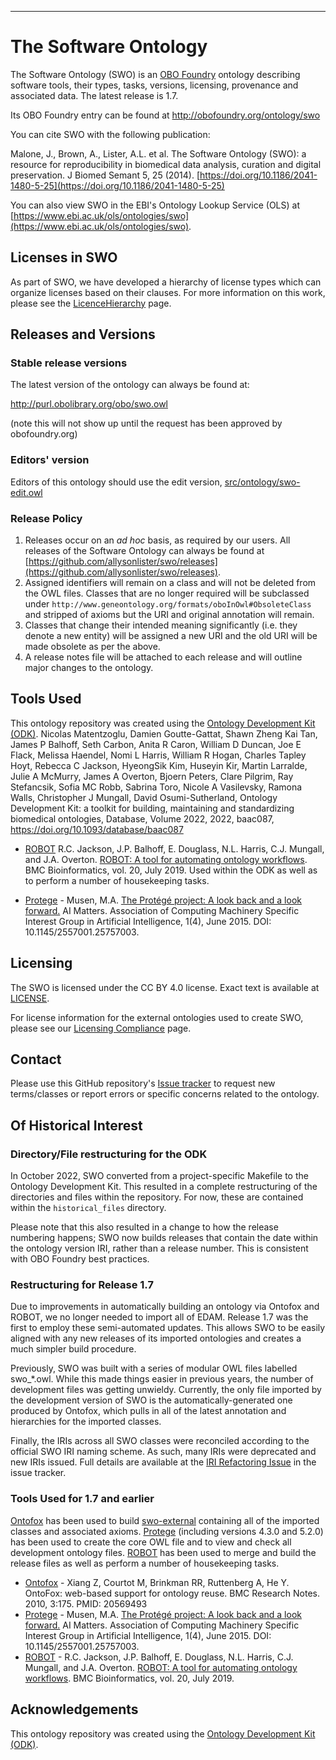 --------------------------------
# The Software Ontology
The Software Ontology (SWO) is an [OBO Foundry](http://obofoundry.org) ontology describing software tools, their types, tasks, versions, licensing, provenance and associated data. The latest release is 1.7.

Its OBO Foundry entry can be found at http://obofoundry.org/ontology/swo

You can cite SWO with the following publication:

Malone, J., Brown, A., Lister, A.L. et al. The Software Ontology (SWO): a resource for reproducibility in biomedical data analysis, curation and digital preservation. J Biomed Semant 5, 25 (2014). [https://doi.org/10.1186/2041-1480-5-25](https://doi.org/10.1186/2041-1480-5-25)

You can also view SWO in the EBI's Ontology Lookup Service (OLS) at [https://www.ebi.ac.uk/ols/ontologies/swo](https://www.ebi.ac.uk/ols/ontologies/swo).

## Licenses in SWO

As part of SWO, we have developed a hierarchy of license types which can organize licenses based on their clauses. For more information on this work, please see the [LicenceHierarchy](LicenceHierarchy.md) page.

## Releases and Versions

### Stable release versions

The latest version of the ontology can always be found at:

http://purl.obolibrary.org/obo/swo.owl

(note this will not show up until the request has been approved by obofoundry.org)

### Editors' version

Editors of this ontology should use the edit version, [src/ontology/swo-edit.owl](src/ontology/swo-edit.owl)

### Release Policy

1. Releases occur on an *ad hoc* basis, as required by our users. All releases of the Software Ontology can always be found at [https://github.com/allysonlister/swo/releases](https://github.com/allysonlister/swo/releases).
2. Assigned identifiers will remain on a class and will not be deleted from the OWL files. Classes that are no longer required will be subclassed under `http://www.geneontology.org/formats/oboInOwl#ObsoleteClass` and stripped of axioms but the URI and original annotation will remain.
3. Classes that change their intended meaning significantly (i.e. they denote a new entity) will be assigned a new URI and the old URI will be made obsolete as per the above.
4. A release notes file will be attached to each release and will outline major changes to the ontology.

## Tools Used

This ontology repository was created using the [Ontology Development Kit (ODK)](https://github.com/INCATools/ontology-development-kit). Nicolas Matentzoglu, Damien Goutte-Gattat, Shawn Zheng Kai Tan, James P Balhoff, Seth Carbon, Anita R Caron, William D Duncan, Joe E Flack, Melissa Haendel, Nomi L Harris, William R Hogan, Charles Tapley Hoyt, Rebecca C Jackson, HyeongSik Kim, Huseyin Kir, Martin Larralde, Julie A McMurry, James A Overton, Bjoern Peters, Clare Pilgrim, Ray Stefancsik, Sofia MC Robb, Sabrina Toro, Nicole A Vasilevsky, Ramona Walls, Christopher J Mungall, David Osumi-Sutherland, Ontology Development Kit: a toolkit for building, maintaining and standardizing biomedical ontologies, Database, Volume 2022, 2022, baac087, https://doi.org/10.1093/database/baac087

- [ROBOT](http://robot.obolibrary.org/) R.C. Jackson, J.P. Balhoff, E. Douglass, N.L. Harris, C.J. Mungall, and J.A. Overton. [ROBOT: A tool for automating ontology workflows](https://rdcu.be/bMnHT). BMC Bioinformatics, vol. 20, July 2019. Used within the ODK as well as to perform a number of housekeeping tasks.


- [Protege](http://protege.stanford.edu/) - Musen, M.A. [The Protégé project: A look back and a look forward.](http://www.ncbi.nlm.nih.gov/pmc/articles/PMC4883684/) AI Matters. Association of Computing Machinery Specific Interest Group in Artificial Intelligence, 1(4), June 2015. DOI: 10.1145/2557001.25757003.

## Licensing

The SWO is licensed under the CC BY 4.0 license. Exact text is available at [LICENSE](LICENSE).

For license information for the external ontologies used to create SWO, please see our [Licensing Compliance](https://github.com/allysonlister/swo/blob/master/LicensingCompliance.md) page.

## Contact

Please use this GitHub repository's [Issue tracker](https://github.com/allysonlister/swo/issues) to request new terms/classes or report errors or specific concerns related to the ontology.

## Of Historical Interest

### Directory/File restructuring for the ODK

In October 2022, SWO converted from a project-specific Makefile to the Ontology Development Kit. This resulted in a complete restructuring of the directories and files within the repository. For now, these are contained within the `historical_files` directory.

Please note that this also resulted in a change to how the release numbering happens; SWO now builds releases that contain the date within the ontology version IRI, rather than a release number. This is consistent with OBO Foundry best practices.

### Restructuring for Release 1.7

Due to improvements in automatically building an ontology via Ontofox and ROBOT, we no longer needed to import all of EDAM. Release 1.7 was the first to employ these semi-automated updates. This allows SWO to be easily aligned with any new releases of its imported ontologies and creates a much simpler build procedure.

Previously, SWO was built with a series of modular OWL files labelled swo_*.owl. While this made things easier in previous years, the number of development files was getting unwieldy. Currently, the only file imported by the development version of SWO is the automatically-generated one produced by Ontofox, which pulls in all of the latest annotation and hierarchies for the imported classes.

Finally, the IRIs across all SWO classes were reconciled according to the official SWO IRI naming scheme. As such, many IRIs were deprecated and new IRIs issued. Full details are available at the [IRI Refactoring Issue](https://github.com/allysonlister/swo/issues/10) in the issue tracker.

### Tools Used for 1.7 and earlier

[Ontofox](http://ontofox.hegroup.org/) has been used to build [swo-external](https://github.com/allysonlister/swo/blob/master/dev/ontology/swo-external.owl) containing all of the imported classes and associated axioms. [Protege](https://protege.stanford.edu/) (including versions 4.3.0 and 5.2.0) has been used to create the core OWL file and to view and check all development ontology files. [ROBOT](http://robot.obolibrary.org/) has been used to merge and build the release files as well as perform a number of housekeeping tasks.

- [Ontofox](http://ontofox.hegroup.org/) - Xiang Z, Courtot M, Brinkman RR, Ruttenberg A, He Y. OntoFox: web-based support for ontology reuse.
BMC Research Notes. 2010, 3:175. PMID: 20569493
- [Protege](http://protege.stanford.edu/) - Musen, M.A. [The Protégé project: A look back and a look forward.](http://www.ncbi.nlm.nih.gov/pmc/articles/PMC4883684/) AI Matters. Association of Computing Machinery Specific Interest Group in Artificial Intelligence, 1(4), June 2015. DOI: 10.1145/2557001.25757003.
- [ROBOT](http://robot.obolibrary.org/) - R.C. Jackson, J.P. Balhoff, E. Douglass, N.L. Harris, C.J. Mungall, and J.A. Overton. [ROBOT: A tool for automating ontology workflows](https://rdcu.be/bMnHT). BMC Bioinformatics, vol. 20, July 2019.

## Acknowledgements

This ontology repository was created using the [Ontology Development Kit (ODK)](https://github.com/INCATools/ontology-development-kit).
